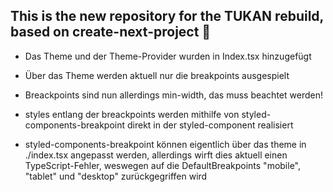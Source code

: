 ## This is the new repository for the TUKAN rebuild, based on create-next-project :wrench:


- Das Theme und der Theme-Provider wurden in Index.tsx hinzugefügt
- Über das Theme werden aktuell nur die breakpoints ausgespielt
- Breackpoints sind nun allerdings min-width, das muss beachtet werden!

- styles entlang der breackpoints werden mithilfe von styled-components-breakpoint direkt in der styled-component realisiert
- styled-components-breakpoint können eigentlich über das theme in ./index.tsx angepasst werden, allerdings wirft dies aktuell einen TypeScript-Fehler, weswegen auf die DefaultBreakpoints "mobile", "tablet" und "desktop" zurückgegriffen wird